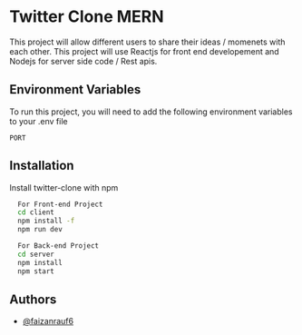 # Twitter Clone MERN

This project will allow different users to share their ideas / momenets with each other. This project will use Reactjs for front end developement and Nodejs for server side code / Rest apis.

## Environment Variables

To run this project, you will need to add the following environment variables to your .env file

`PORT`

## Installation

Install twitter-clone with npm

```bash
  For Front-end Project
  cd client
  npm install -f
  npm run dev

  For Back-end Project
  cd server
  npm install
  npm start
```

## Authors

- [@faizanrauf6](https://www.github.com/faizanrauf6)

